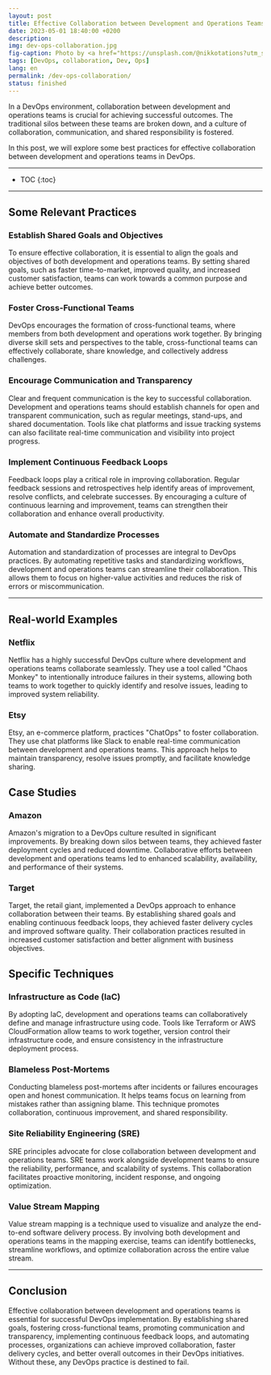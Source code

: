 ```yaml
---
layout: post
title: Effective Collaboration between Development and Operations Teams in DevOps
date: 2023-05-01 18:40:00 +0200
description: 
img: dev-ops-collaboration.jpg
fig-caption: Photo by <a href="https://unsplash.com/@nikkotations?utm_source=unsplash&utm_medium=referral&utm_content=creditCopyText">nikko macaspac</a> on <a href="https://unsplash.com/fr/photos/6SNbWyFwuhk?utm_source=unsplash&utm_medium=referral&utm_content=creditCopyText">Unsplash</a>
tags: [DevOps, collaboration, Dev, Ops]
lang: en
permalink: /dev-ops-collaboration/
status: finished
---
```


In a DevOps environment, collaboration between development and operations teams is crucial for achieving successful 
outcomes. The traditional silos between these teams are broken down, and a culture of collaboration, communication, and 
shared responsibility is fostered.

In this post, we will explore some best practices for effective collaboration between development and operations teams 
in DevOps.

<hr class="hr-text" data-content="Content">

* TOC
{:toc}

<hr class="hr-text" data-content="Practices">

## Some Relevant Practices

### Establish Shared Goals and Objectives
To ensure effective collaboration, it is essential to align the goals and objectives of both development and operations 
teams. By setting shared goals, such as faster time-to-market, improved quality, and increased customer satisfaction, 
teams can work towards a common purpose and achieve better outcomes.

### Foster Cross-Functional Teams
DevOps encourages the formation of cross-functional teams, where members from both development and operations work 
together. By bringing diverse skill sets and perspectives to the table, cross-functional teams can effectively 
collaborate, share knowledge, and collectively address challenges.

### Encourage Communication and Transparency
Clear and frequent communication is the key to successful collaboration. Development and operations teams should 
establish channels for open and transparent communication, such as regular meetings, stand-ups, and shared 
documentation. Tools like chat platforms and issue tracking systems can also facilitate real-time communication and 
visibility into project progress.

### Implement Continuous Feedback Loops
Feedback loops play a critical role in improving collaboration. Regular feedback sessions and retrospectives help 
identify areas of improvement, resolve conflicts, and celebrate successes. By encouraging a culture of continuous 
learning and improvement, teams can strengthen their collaboration and enhance overall productivity.

### Automate and Standardize Processes
Automation and standardization of processes are integral to DevOps practices. By automating repetitive tasks and 
standardizing workflows, development and operations teams can streamline their collaboration. This allows them to focus 
on higher-value activities and reduces the risk of errors or miscommunication.

<hr class="hr-text" data-content="Feedback">

## Real-world Examples

### Netflix 
Netflix has a highly successful DevOps culture where development and operations teams collaborate seamlessly. They use 
a tool called "Chaos Monkey" to intentionally introduce failures in their systems, allowing both teams to work together 
to quickly identify and resolve issues, leading to improved system reliability.

### Etsy
Etsy, an e-commerce platform, practices "ChatOps" to foster collaboration. They use chat platforms like Slack to enable 
real-time communication between development and operations teams. This approach helps to maintain transparency, resolve 
issues promptly, and facilitate knowledge sharing.

## Case Studies

### Amazon
Amazon's migration to a DevOps culture resulted in significant improvements. By breaking down silos between teams, they 
achieved faster deployment cycles and reduced downtime. Collaborative efforts between development and operations teams 
led to enhanced scalability, availability, and performance of their systems.

### Target
Target, the retail giant, implemented a DevOps approach to enhance collaboration between their teams. By establishing 
shared goals and enabling continuous feedback loops, they achieved faster delivery cycles and improved software quality.
Their collaboration practices resulted in increased customer satisfaction and better alignment with business objectives.

## Specific Techniques

### Infrastructure as Code (IaC)
By adopting IaC, development and operations teams can collaboratively define and manage infrastructure using code. Tools
like Terraform or AWS CloudFormation allow teams to work together, version control their infrastructure code, and ensure
consistency in the infrastructure deployment process.

### Blameless Post-Mortems
Conducting blameless post-mortems after incidents or failures encourages open and honest communication. It helps teams 
focus on learning from mistakes rather than assigning blame. This technique promotes collaboration, continuous 
improvement, and shared responsibility.

### Site Reliability Engineering (SRE)
SRE principles advocate for close collaboration between development and operations teams. SRE teams work alongside 
development teams to ensure the reliability, performance, and scalability of systems. This collaboration facilitates 
proactive monitoring, incident response, and ongoing optimization.

### Value Stream Mapping
Value stream mapping is a technique used to visualize and analyze the end-to-end software delivery process. By involving
both development and operations teams in the mapping exercise, teams can identify bottlenecks, streamline workflows, and
optimize collaboration across the entire value stream.

<hr class="hr-text" data-content="Conclusion">

## Conclusion

Effective collaboration between development and operations teams is essential for successful DevOps implementation. By 
establishing shared goals, fostering cross-functional teams, promoting communication and transparency, implementing 
continuous feedback loops, and automating processes, organizations can achieve improved collaboration, faster delivery 
cycles, and better overall outcomes in their DevOps initiatives. Without these, any DevOps practice is destined to fail.
